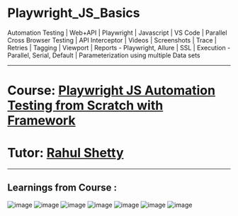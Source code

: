 # Playwright_JS_Basics
Automation Testing | Web+API | Playwright | Javascript | VS Code | Parallel Cross Browser Testing | API Interceptor | Videos | Screenshots | Trace | Retries | Tagging | Viewport | Reports - Playwright, Allure | SSL | Execution - Parallel, Serial, Default | Parameterization using multiple Data sets

------------------------------------------------------------------------------------------------------------------------
# Course: <a href="https://www.udemy.com/course/playwright-tutorials-automation-testing/">Playwright JS Automation Testing from Scratch with Framework
</a>

# Tutor: <a href="https://www.udemy.com/user/rahul445/">Rahul Shetty</a>

------------------------------------------------------------------------------------------------------------------------
Learnings from Course : 
------------------------------------------------------------------------------------------------------------------------

![image](https://user-images.githubusercontent.com/26399692/165333571-b8203547-5994-4b95-9205-9f1ca91ce456.png)
![image](https://user-images.githubusercontent.com/26399692/165333698-6be4173a-a630-430a-8bf4-8b84d532db01.png)
![image](https://user-images.githubusercontent.com/26399692/165333809-15886c36-810d-4803-9d9f-139672a9a1aa.png)
![image](https://user-images.githubusercontent.com/26399692/165333845-2ad6db36-a471-4d9d-94d6-6dfff1561bf0.png)
![image](https://user-images.githubusercontent.com/26399692/165334185-27d80d21-1c73-48f9-bcdc-53498e99fec3.png)
![image](https://user-images.githubusercontent.com/26399692/165333984-b615a6ca-c969-4b55-887d-a5b4d2e70dd2.png)
![image](https://user-images.githubusercontent.com/26399692/165334063-d1bf631e-dd40-4b74-b77b-194760cc3e24.png)


